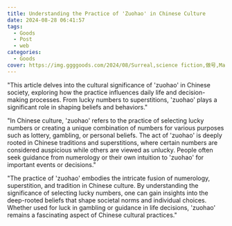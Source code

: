 ```yaml
---
title: Understanding the Practice of 'Zuohao' in Chinese Culture
date: 2024-08-28 06:41:57
tags:
  - Goods
  - Post
  - web
categories:
  - Goods
cover: https://img.ggggoods.com/2024/08/Surreal,science fiction,做号,Make a number,technology,tech,diagrams,renderings,colors_20240830_00001_.png
---
```


"This article delves into the cultural significance of 'zuohao' in Chinese society, exploring how the practice influences daily life and decision-making processes. From lucky numbers to superstitions, 'zuohao' plays a significant role in shaping beliefs and behaviors."

"In Chinese culture, 'zuohao' refers to the practice of selecting lucky numbers or creating a unique combination of numbers for various purposes such as lottery, gambling, or personal beliefs. The act of 'zuohao' is deeply rooted in Chinese traditions and superstitions, where certain numbers are considered auspicious while others are viewed as unlucky. People often seek guidance from numerology or their own intuition to 'zuohao' for important events or decisions."

"The practice of 'zuohao' embodies the intricate fusion of numerology, superstition, and tradition in Chinese culture. By understanding the significance of selecting lucky numbers, one can gain insights into the deep-rooted beliefs that shape societal norms and individual choices. Whether used for luck in gambling or guidance in life decisions, 'zuohao' remains a fascinating aspect of Chinese cultural practices."
